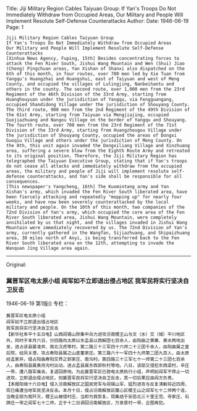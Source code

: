 Title: Jiji Military Region Cables Taiyuan Group: If Yan's Troops Do Not Immediately Withdraw from Occupied Areas, Our Military and People Will Implement Resolute Self-Defense Counterattacks
Author:
Date: 1946-06-19
Page: 1

    Jiji Military Region Cables Taiyuan Group
    If Yan's Troops Do Not Immediately Withdraw from Occupied Areas
    Our Military and People Will Implement Resolute Self-Defense Counterattacks
    [Xinhua News Agency, Fuping, 15th] Besides concentrating forces to attack the Fen River South, Jishui Wang Mountain and Wen (Shui) Jiao (Cheng) Pingchuan areas, Yan Xishan of Shanxi also dispatched on the 6th of this month, in four routes, over 700 men led by Xie Tuan from Yangqu's Huangzhai and Huangshui, east of Taiyuan and west of Meng County, and occupied the villages of Lulingjing, Nanbeihantu and others in the county. The second route, over 1,000 men from the 23rd Regiment of the 46th Division of the 33rd Army, starting from Huanghouyuan under the jurisdiction of Yangqu, via Fengguangang, occupied Shandidong Village under the jurisdiction of Shouyang County. The third route, 900 men from the 2nd Regiment of the 49th Division of the 61st Army, starting from Taiyuan via Mengjiajing, occupied Guojiazhuang and Nangou Village on the border of Yangqu and Shouyang. The fourth route, over 700 men from the 23rd Regiment of the 71st Division of the 33rd Army, starting from Huangzhougou Village under the jurisdiction of Shouyang County, occupied the areas of Dongxi Guoqiu Village and others under the jurisdiction of Meng County. On the 8th, this unit again invaded the Dongxiliang Village and Xinzhuang area, suffering a severe blow from the Eighth Route Army and retreated to its original position. Therefore, the Jiji Military Region has telegraphed the Taiyuan Executive Group, stating that if Yan's troops do not cease all attacks and immediately withdraw from the occupied areas, the military and people of Jiji will implement resolute self-defense counterattacks, and Yan's side shall be responsible for all consequences.
    [This newspaper's Yangcheng, 16th] The Kuomintang army and Yan Xishan's army, which invaded the Fen River South liberated area, have been fiercely attacking and repeatedly "mopping up" for nearly four weeks, and have now been severely counterattacked by the local military and people. On the 10th of this month, two companies of the 72nd Division of Yan's army, which occupied the core area of the Fen River South liberated area, Jishui Wang Mountain, were completely annihilated by us that night, and the villages invaded in Jishui Wang Mountain were immediately recovered by us. The 72nd Division of Yan's army, currently gathered in the Wangfan, Sijiazhuang, and Shipaizhuang area, 30 miles north of Anyi, is being transferred back to the Fen River South liberated area on the 12th, attempting to invade the Wanquan Jing Village area again.



<hr /> 

Original: 


### 冀晋军区电太原小组  阎军如不立即退出侵占地区  我军民将实行坚决自卫反击

1946-06-19
第1版()
专栏：

    冀晋军区电太原小组
    阎军如不立即退出侵占地区
    我军民将实行坚决自卫反击
    【新华社阜平十五日电】山西阎锡山除集中兵力进攻汾南稷王山与文（水）交（城）平川地区外，同时于本月六日，分四路向太原以东盂县以西解团七百余人，由阳曲之黄寨、黄水两地出发，进占该县屡凌井、南北汉虎等村。第二路三十三军四十六师二十三团千余人，由阳曲属之皇后院，经凤关港，攻占寿阳县属之山底董家庄。第三路六十一军四十九师第二团九百人，由太原经孟家井，侵占阳曲寿阳交界之郭家庄、南沟村。第四路三十三军七十一师第二十三团七百余人，由寿阳县属黄舟沟村出动，进占盂县属东西郭秋村等地。八日，该部又侵犯东西梁村，辛庄一带，遭八路军痛击，复退回原地。为此冀晋军区已驰电太原执行小组，声明如阎军不停止一切进攻，立即退出侵占地区，则冀晋军民将实行坚决自卫反击，其一切后果应由阎方负责。
    【本报阳城十六日电】侵入汾南解放区之国民党军与阎锡山军，猛烈进攻与反复清剿将近四周，现已痛遭当地军民坚决反击。本月十日，侵占汾南解放区腹心区稷王山之阎军七十二师两个连，当晚全部为我歼灭，稷王山被侵村庄，当即为我恢复。现集结于安邑北三十里王范、寺家庄、石牌庄一带之阎军七十二师，正于十二日调回汾南解放区，万泉景村一带，企图再犯。
